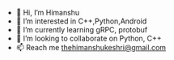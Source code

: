 - 👋 Hi, I’m Himanshu
- 👀 I’m interested in C++,Python,Android
- 🌱 I’m currently learning gRPC, protobuf
- 💞️ I’m looking to collaborate on Python, C++
- 📫 Reach me thehimanshukeshri@gmail.com

<!---
nitr-himanshu/nitr-himanshu is a ✨ special ✨ repository because its `README.md` (this file) appears on your GitHub profile.
You can click the Preview link to take a look at your changes.
--->
